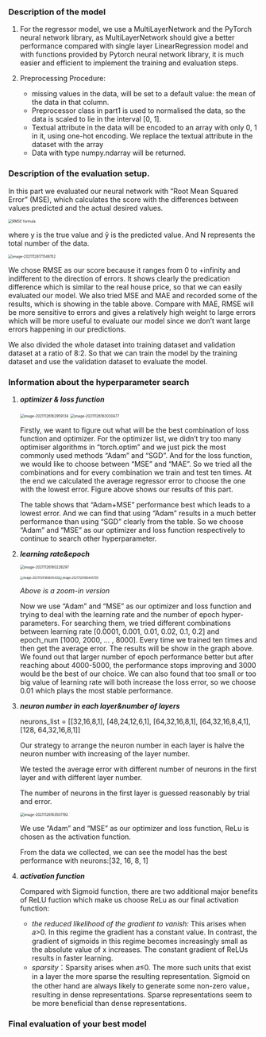 ### Description of the model

1. For the regressor model, we use a MultiLayerNetwork and the PyTorch neural network library, as MultiLayerNetwork should give a better performance compared with single layer LinearRegression model and with functions provided by Pytorch neural network library, it is much easier and efficient to implement the training and evaluation steps.

2. Preprocessing Procedure:
   - missing values in the data, will be set to a default value: the mean of the data in that column.  
   - Preprocessor class in part1 is used to normalised the data, so the data is scaled to lie in the interval [0, 1].
   - Textual attribute in the data will be encoded to an array with only 0, 1 in it, using one-hot encoding. We replace the textual attribute in the dataset with the array
   - Data with type numpy.ndarray will be returned.

### Description of the evaluation setup.

In this part we evaluated our neural network with “Root Mean Squared Error” (MSE), which calculates the score with the differences between values predicted and the actual desired values.

<img src="https://c3.ai/wp-content/uploads/2020/11/Screen-Shot-2020-11-10-at-8.06.16-AM-500x159.png" alt="RMSE formula" style="zoom:50%;" />

where y is the true value and ŷ is the predicted value. And N represents the total number of the data.

<img src="/Users/chen/Library/Application Support/typora-user-images/image-20211126171546152.png" alt="image-20211126171546152" style="zoom:50%;" />

We chose RMSE as our score because it ranges from 0 to +infinity and indifferent to the direction of errors. It shows clearly the predication difference which is similar to the real house price, so that we can easily evaluated our model. We also tried MSE and MAE and recorded some of the results, which is showing in the table above. Compare with MAE, RMSE will be more sensitive to errors and gives a relatively high weight to large errors which will be more useful to evaluate our model since we don’t want large errors happening in our predictions.

We also divided the whole dataset into training dataset and validation dataset at a ratio of 8:2. So that we can train the model by the training dataset and use the validation dataset to evaluate the model.

### Information about the hyperparameter search

1. ***optimizer & loss function***

   <img src="/Users/chen/Library/Application Support/typora-user-images/image-20211126162959134.png" alt="image-20211126162959134" style="zoom:50%;" />

   <img src="/Users/chen/Library/Application Support/typora-user-images/image-20211126163030477.png" alt="image-20211126163030477" style="zoom:50%;" />

   Firstly, we want to figure out what will be the best combination of loss function and optimizer. For the optimizer list, we didn’t try too many optimiser algorithms in “torch.optim” and we just pick the most commonly used methods “Adam” and “SGD”. And for the loss function, we would like to choose between “MSE” and “MAE”. So we tried all the combinations and for every combination we train and test ten times. At the end we calculated the average regressor error to choose the one with the lowest error. Figure above shows our results of this part.

   The table shows that “Adam+MSE” performance best which leads to a lowest error. And we can find that using “Adam” results in a much better performance than using “SGD” clearly from the table. So we choose “Adam” and “MSE” as our optimizer and loss function respectively to continue to search other hyperparameter.

2. ***learning rate&epoch***

   <img src="/Users/chen/Library/Application Support/typora-user-images/image-20211126180226297.png" alt="image-20211126180226297" style="zoom:50%;" />

   

   <img src="/Users/chen/Library/Application Support/typora-user-images/image-20211126180645430.png" alt="image-20211126180645430" style="zoom:40%;" /><img src="/Users/chen/Library/Application Support/typora-user-images/image-20211126180445705.png" alt="image-20211126180445705" style="zoom:40%;" /> 

   *Above is a zoom-in version*

   Now we use “Adam” and “MSE” as our optimizer and  loss function and trying to deal with the learning rate and the number of epoch hyper-parameters. For searching them, we tried different combinations between learning rate [0.0001, 0.001, 0.01, 0.02, 0.1, 0.2] and epoch_num [1000, 2000, … , 8000]. Every time we trained ten times and then get the average error. The results will be show in the graph above. We found out that larger number of epoch performance better but after reaching about 4000-5000, the performance stops improving and 3000 would be the best of our choice. We can also found that too small or too big value of learning rate will both increase the loss error, so we choose 0.01 which plays the most stable performance.

3. ***neuron number in each layer&number of layers***

   neurons_list = [[32,16,8,1], [48,24,12,6,1], [64,32,16,8,1], [64,32,16,8,4,1], [128, 64,32,16,8,1]]

   <!--neurons_list is the list of neurons where elem in it is the number of neurons in each linear layer represented as a list. The length of the list determines the number of linear layers -->

   Our strategy to arrange the neuron number in each layer is halve the neuron number with increasing of the layer number. 

   We tested the average error with different number of neurons in the first layer and with different layer number.

   The number of neurons in the first layer is guessed reasonably by trial and error.

    <img src="/Users/chen/Library/Application Support/typora-user-images/image-20211126183507192.png" alt="image-20211126183507192" style="zoom:50%;" />

   We use “Adam” and “MSE” as our optimizer and  loss function, ReLu is chosen as the activation function. 

   From the data we collected, we can see the model has the best performance with neurons:[32, 16, 8, 1]

4. ***activation function***

   Compared with Sigmoid function, there are two additional major benefits of ReLU fuction which make us choose ReLu as our final activation function:

   - *the reduced likelihood of the gradient to vanish:* This arises when 𝑎>0. In this regime the gradient has a constant value. In contrast, the gradient of sigmoids in this regime becomes increasingly small as the absolute value of x increases. The constant gradient of ReLUs results in faster learning.
   - *sparsity*：Sparsity arises when 𝑎≤0. The more such units that exist in a layer the more sparse the resulting representation. Sigmoid on the other hand are always likely to generate some non-zero value，resulting in dense representations. Sparse representations seem to be more beneficial than dense representations.

   

### Final evaluation of your best model

